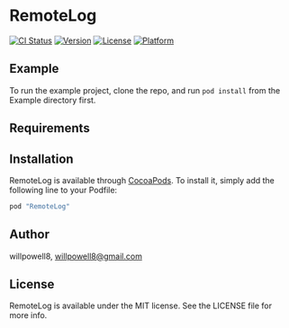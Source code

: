 # RemoteLog

[![CI Status](http://img.shields.io/travis/willpowell8/RemoteLog.svg?style=flat)](https://travis-ci.org/willpowell8/RemoteLog)
[![Version](https://img.shields.io/cocoapods/v/RemoteLog.svg?style=flat)](http://cocoapods.org/pods/RemoteLog)
[![License](https://img.shields.io/cocoapods/l/RemoteLog.svg?style=flat)](http://cocoapods.org/pods/RemoteLog)
[![Platform](https://img.shields.io/cocoapods/p/RemoteLog.svg?style=flat)](http://cocoapods.org/pods/RemoteLog)

## Example

To run the example project, clone the repo, and run `pod install` from the Example directory first.

## Requirements

## Installation

RemoteLog is available through [CocoaPods](http://cocoapods.org). To install
it, simply add the following line to your Podfile:

```ruby
pod "RemoteLog"
```

## Author

willpowell8, willpowell8@gmail.com

## License

RemoteLog is available under the MIT license. See the LICENSE file for more info.
